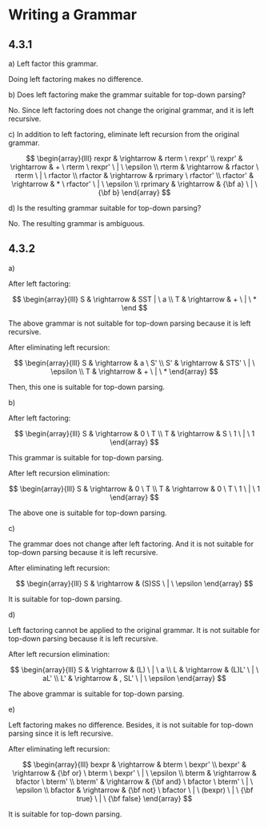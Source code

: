 # Writing a Grammar

## 4.3.1

a) Left factor this grammar.

Doing left factoring makes no difference.

b) Does left factoring make the grammar suitable for top-down parsing?

No. Since left factoring does not change the original grammar, and
it is left recursive.

c) In addition to left factoring, eliminate left recursion from the original grammar.

$$
\begin{array}{lll}
rexpr & \rightarrow & rterm \ rexpr' \\
rexpr' & \rightarrow & + \ rterm \ rexpr' \ | \ \epsilon \\
rterm & \rightarrow & rfactor \ rterm \ | \ rfactor \\
rfactor & \rightarrow & rprimary \ rfactor' \\
rfactor' & \rightarrow & * \ rfactor' \ | \ \epsilon \\
rprimary & \rightarrow & {\bf a} \ | \ {\bf b}
\end{array}
$$

d) Is the resulting grammar suitable for top-down parsing?

No. The resulting grammar is ambiguous.

## 4.3.2

a)

After left factoring:

$$
\begin{array}{lll}
S & \rightarrow & SST | \ a \\
T & \rightarrow & + \ | \ *
\end
$$

The above grammar is not suitable for top-down parsing because it is left recursive.

After eliminating left recursion:

$$
\begin{array}{lll}
S & \rightarrow & a \ S' \\
S' & \rightarrow & STS' \ | \ \epsilon \\
T & \rightarrow & + \ | \ *
\end{array}
$$

Then, this one is suitable for top-down parsing.

b)

After left factoring:

$$
\begin{array}{lll}
S & \rightarrow & 0 \ T \\
T & \rightarrow & S \ 1 \ | \ 1
\end{array}
$$

This grammar is suitable for top-down parsing.

After left recursion elimination:

$$
\begin{array}{lll}
S & \rightarrow & 0 \ T \\
T & \rightarrow & 0 \ T \ 1 \ | \ 1
\end{array}
$$

The above one is suitable for top-down parsing.

c)

The grammar does not change after left factoring. And it is not suitable for
top-down parsing because it is left recursive.

After eliminating left recursion:

$$
\begin{array}{lll}
S & \rightarrow & (S)SS \ | \ \epsilon
\end{array}
$$

It is suitable for top-down parsing.

d)

Left factoring cannot be applied to the original grammar. It is not suitable for
top-down parsing because it is left recursive.

After left recursion elimination:

$$
\begin{array}{lll}
S & \rightarrow & (L) \ | \ a \\
L & \rightarrow & (L)L' \ | \ aL' \\
L' & \rightarrow & , SL' \ | \ \epsilon
\end{array}
$$

The above grammar is suitable for top-down parsing.

e)

Left factoring makes no difference. Besides, it is not suitable
for top-down parsing since it is left recursive.

After eliminating left recursion:

$$
\begin{array}{lll}
bexpr & \rightarrow & bterm \ bexpr' \\
bexpr' & \rightarrow & {\bf or} \ bterm \ bexpr' \ | \ \epsilon \\
bterm & \rightarrow & bfactor \ bterm' \\
bterm' & \rightarrow & {\bf and} \ bfactor \ bterm' \ | \ \epsilon \\
bfactor & \rightarrow & {\bf not} \ bfactor \ | \ (bexpr) \ | \ {\bf true} \ | \ {\bf false}
\end{array}
$$

It is suitable for top-down parsing.

